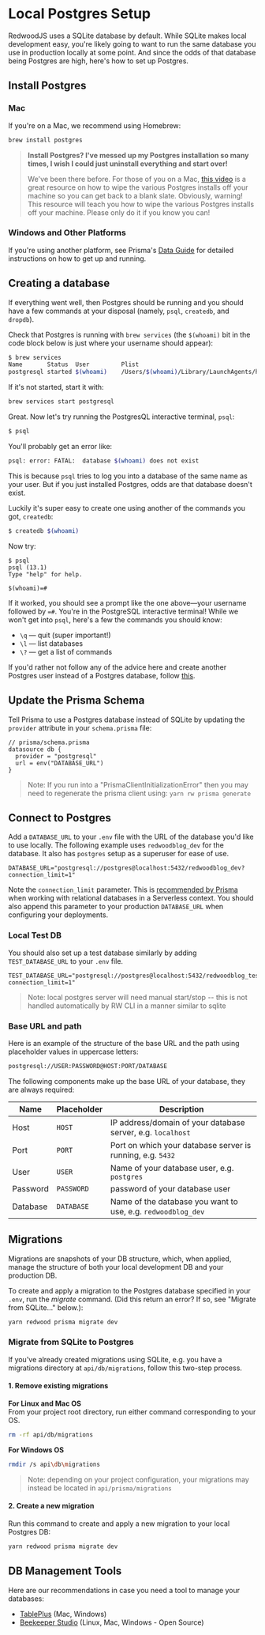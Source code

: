 # Local Postgres Setup

RedwoodJS uses a SQLite database by default. While SQLite makes local development easy, you're
likely going to want to run the same database you use in production locally at some point. And since the odds of that database being Postgres are high, here's how to set up Postgres.

## Install Postgres
### Mac
If you're on a Mac, we recommend using Homebrew:

```bash
brew install postgres
```

> **Install Postgres? I've messed up my Postgres installation so many times, I wish I could just uninstall everything and start over!**
> 
> We've been there before. For those of you on a Mac, [this video](https://www.youtube.com/watch?v=1aybOgni7lI) is a great resource on how to wipe the various Postgres installs off your machine so you can get back to a blank slate.
> Obviously, warning! This resource will teach you how to wipe the various Postgres installs off your machine. Please only do it if you know you can!

### Windows and Other Platforms
If you're using another platform, see Prisma's [Data Guide](https://www.prisma.io/docs/guides/database-workflows/setting-up-a-database/postgresql) for detailed instructions on how to get up and running. 

## Creating a database

If everything went well, then Postgres should be running and you should have a few commands at your disposal (namely, `psql`, `createdb`, and `dropdb`). 

Check that Postgres is running with `brew services` (the `$(whoami)` bit in the code block below is just where your username should appear):

```bash
$ brew services
Name       Status  User         Plist
postgresql started $(whoami)    /Users/$(whoami)/Library/LaunchAgents/homebrew.mxcl.postgresql.plist
```

If it's not started, start it with:

```bash
brew services start postgresql
```

Great. Now let's try running the PostgresQL interactive terminal, `psql`:

```bash
$ psql
```

You'll probably get an error like:

```bash
psql: error: FATAL:  database $(whoami) does not exist
```

This is because `psql` tries to log you into a database of the same name as your user. But if you just installed Postgres, odds are that database doesn't exist. 

Luckily it's super easy to create one using another of the commands you got, `createdb`:

```bash
$ createdb $(whoami)
```

Now try:

```
$ psql
psql (13.1)
Type "help" for help.

$(whoami)=#
```

If it worked, you should see a prompt like the one above&mdash;your username followed by `=#`. You're in the PostgreSQL interactive terminal! While we won't get into `psql`, here's a few the commands you should know: 

- `\q` &mdash; quit (super important!)
- `\l` &mdash; list databases
- `\?` &mdash; get a list of commands

If you'd rather not follow any of the advice here and create another Postgres user instead of a Postgres database, follow [this](https://www.digitalocean.com/community/tutorials/how-to-install-and-use-postgresql-on-ubuntu-18-04#step-3-%E2%80%94-creating-a-new-role).

## Update the Prisma Schema

Tell Prisma to use a Postgres database instead of SQLite by updating the `provider` attribute in your
`schema.prisma` file:

```prisma
// prisma/schema.prisma
datasource db {
  provider = "postgresql"
  url = env("DATABASE_URL")
}
```
> Note: If you run into a "PrismaClientInitializationError" then you may need to regenerate the prisma client using: `yarn rw prisma generate`

## Connect to Postgres

Add a `DATABASE_URL` to your `.env` file with the URL of the database you'd like to use locally. The
following example uses `redwoodblog_dev` for the database. It also has `postgres` setup as a
superuser for ease of use.
```env
DATABASE_URL="postgresql://postgres@localhost:5432/redwoodblog_dev?connection_limit=1"
```

Note the `connection_limit` parameter. This is [recommended by Prisma](https://www.prisma.io/docs/reference/tools-and-interfaces/prisma-client/deployment#recommended-connection-limit) when working with
relational databases in a Serverless context. You should also append this parameter to your production
`DATABASE_URL` when configuring your deployments.

### Local Test DB
You should also set up a test database similarly by adding `TEST_DATABASE_URL` to your `.env` file.
```env
TEST_DATABASE_URL="postgresql://postgres@localhost:5432/redwoodblog_test?connection_limit=1"
```

> Note: local postgres server will need manual start/stop -- this is not handled automatically by RW CLI in a manner similar to sqlite

### Base URL and path

Here is an example of the structure of the base URL and the path using placeholder values in uppercase letters:
```bash
postgresql://USER:PASSWORD@HOST:PORT/DATABASE
```
The following components make up the base URL of your database, they are always required:

| Name | Placeholder | Description |
| ------ | ------ | ------|
| Host | `HOST`| IP address/domain of your database server, e.g. `localhost` |
| Port | `PORT` | Port on which your database server is running, e.g. `5432` |
| User | `USER` | Name of your database user, e.g. `postgres` |
| Password | `PASSWORD` | password of your database user |
| Database | `DATABASE` | Name of the database you want to use, e.g. `redwoodblog_dev` |

## Migrations
Migrations are snapshots of your DB structure, which, when applied, manage the structure of both your local development DB and your production DB.

To create and apply a migration to the Postgres database specified in your `.env`, run the _migrate_ command. (Did this return an error? If so, see "Migrate from SQLite..." below.):
```bash
yarn redwood prisma migrate dev
```

### Migrate from SQLite to Postgres
If you've already created migrations using SQLite, e.g. you have a migrations directory at `api/db/migrations`, follow this two-step process.

#### 1. Remove existing migrations
**For Linux and Mac OS**  
From your project root directory, run either command corresponding to your OS.
```bash
rm -rf api/db/migrations
```

**For Windows OS**
```bash
rmdir /s api\db\migrations
```

> Note: depending on your project configuration, your migrations may instead be located in `api/prisma/migrations`

#### 2. Create a new migration
Run this command to create and apply a new migration to your local Postgres DB:
```bash
yarn redwood prisma migrate dev
```

## DB Management Tools
Here are our recommendations in case you need a tool to manage your databases:
- [TablePlus](https://tableplus.com/) (Mac, Windows)
- [Beekeeper Studio](https://www.beekeeperstudio.io/) (Linux, Mac, Windows - Open Source)

